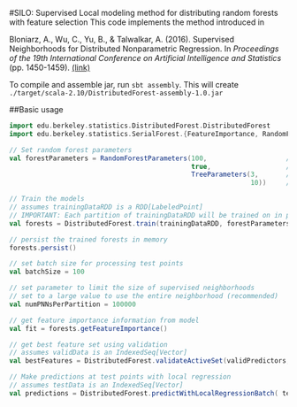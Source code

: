 #SILO: Supervised Local modeling method for distributing random forests with feature selection
This code implements the method introduced in

Bloniarz, A., Wu, C., Yu, B., & Talwalkar, A. (2016). Supervised Neighborhoods for Distributed Nonparametric Regression. In *Proceedings of the 19th International Conference on Artificial Intelligence and Statistics* (pp. 1450-1459). [(link)](http://www.jmlr.org/proceedings/papers/v51/bloniarz16.pdf)

To compile and assemble jar, run `sbt assembly`. This will create `./target/scala-2.10/DistributedForest-assembly-1.0.jar`

##Basic usage
```scala
import edu.berkeley.statistics.DistributedForest.DistributedForest
import edu.berkeley.statistics.SerialForest.{FeatureImportance, RandomForestParameters, TreeParameters, RandomForest}

// Set random forest parameters
val forestParameters = RandomForestParameters(100,                    // Number of trees
                                              true,                   // Resample with replacement?
                                              TreeParameters(3,       // mtry
                                                             10))     // max number of training points in leaf node

// Train the models
// assumes trainingDataRDD is a RDD[LabeledPoint]
// IMPORTANT: Each partition of trainingDataRDD will be trained on in parallel. To train a vanilla random forest, ensure your RDD only has 1 partition.
val forests = DistributedForest.train(trainingDataRDD, forestParameters)

// persist the trained forests in memory
forests.persist()

// set batch size for processing test points
val batchSize = 100

// set parameter to limit the size of supervised neighborhoods
// set to a large value to use the entire neighborhood (recommended)
val numPNNsPerPartition = 100000  

// get feature importance information from model
val fit = forests.getFeatureImportance()

// get best feature set using validation
// assumes validData is an IndexedSeq[Vector]
val bestFeatures = DistributedForest.validateActiveSet(validPredictors, validLabels, forests, nPnnsPerPartition, batchSize, fit)

// Make predictions at test points with local regression
// assumes testData is an IndexedSeq[Vector]
val predictions = DistributedForest.predictWithLocalRegressionBatch( testPredictors, forests, nPnnsPerPartition, batchSize, fit.getTopFeatures(bestFeatures))

```


